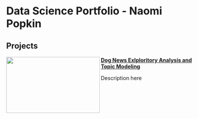 # Data Science Portfolio - Naomi Popkin

## Projects

<img align="left" width="250" height="150" src=""> **[Dog News Exlploritory Analysis and Topic Modeling](https://github.com/archd3sai/Customer-Survival-Analysis-and-Churn-Prediction)**

Description here

#
